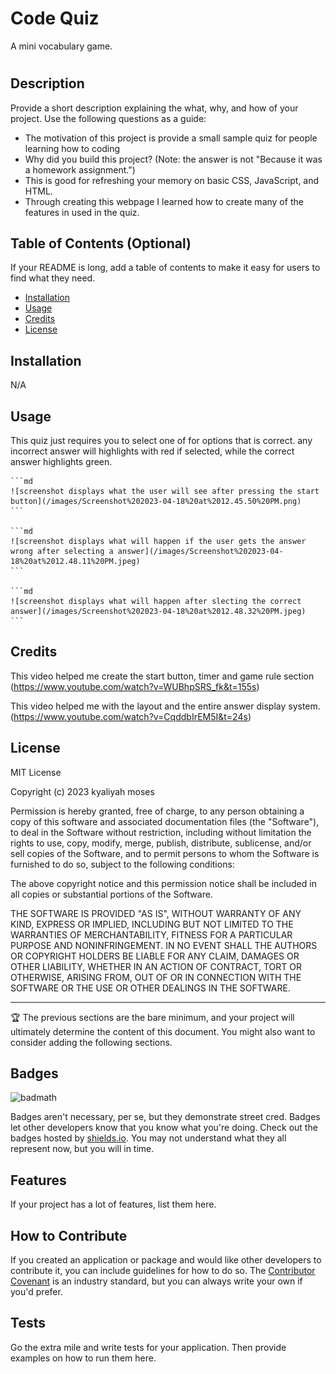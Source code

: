 # Code Quiz
A mini vocabulary game.
# <Your-Project-Title>

## Description

Provide a short description explaining the what, why, and how of your project. Use the following questions as a guide:

- The motivation of this project is provide a small sample quiz for people learning how to coding
- Why did you build this project? (Note: the answer is not "Because it was a homework assignment.")
- This is good for refreshing your memory on basic CSS, JavaScript, and HTML.
- Through creating this webpage I learned how to create many of the features in used in the quiz.

## Table of Contents (Optional)

If your README is long, add a table of contents to make it easy for users to find what they need.

- [Installation](#installation)
- [Usage](#usage)
- [Credits](#credits)
- [License](#license)

## Installation

N/A

## Usage

This quiz just requires you to select one of for options that is correct. any incorrect answer will highlights with red if selected, while the correct answer highlights green.

    ```md
    ![screenshot displays what the user will see after pressing the start button](/images/Screenshot%202023-04-18%20at%2012.45.50%20PM.png)
    ```

    ```md
    ![screenshot displays what will happen if the user gets the answer wrong after selecting a answer](/images/Screenshot%202023-04-18%20at%2012.48.11%20PM.jpeg)
    ```

    ```md
    ![screenshot displays what will happen after slecting the correct answer](/images/Screenshot%202023-04-18%20at%2012.48.32%20PM.jpeg)
    ```
    


## Credits
This video helped me create the start button, timer and game rule section
(https://www.youtube.com/watch?v=WUBhpSRS_fk&t=155s)

This video helped me with the layout and the entire answer display system.
(https://www.youtube.com/watch?v=CqddbIrEM5I&t=24s)



## License

MIT License

Copyright (c) 2023 kyaliyah moses

Permission is hereby granted, free of charge, to any person obtaining a copy
of this software and associated documentation files (the "Software"), to deal
in the Software without restriction, including without limitation the rights
to use, copy, modify, merge, publish, distribute, sublicense, and/or sell
copies of the Software, and to permit persons to whom the Software is
furnished to do so, subject to the following conditions:

The above copyright notice and this permission notice shall be included in all
copies or substantial portions of the Software.

THE SOFTWARE IS PROVIDED "AS IS", WITHOUT WARRANTY OF ANY KIND, EXPRESS OR
IMPLIED, INCLUDING BUT NOT LIMITED TO THE WARRANTIES OF MERCHANTABILITY,
FITNESS FOR A PARTICULAR PURPOSE AND NONINFRINGEMENT. IN NO EVENT SHALL THE
AUTHORS OR COPYRIGHT HOLDERS BE LIABLE FOR ANY CLAIM, DAMAGES OR OTHER
LIABILITY, WHETHER IN AN ACTION OF CONTRACT, TORT OR OTHERWISE, ARISING FROM,
OUT OF OR IN CONNECTION WITH THE SOFTWARE OR THE USE OR OTHER DEALINGS IN THE
SOFTWARE.

---

🏆 The previous sections are the bare minimum, and your project will ultimately determine the content of this document. You might also want to consider adding the following sections.

## Badges

![badmath](https://img.shields.io/github/languages/top/lernantino/badmath)

Badges aren't necessary, per se, but they demonstrate street cred. Badges let other developers know that you know what you're doing. Check out the badges hosted by [shields.io](https://shields.io/). You may not understand what they all represent now, but you will in time.

## Features

If your project has a lot of features, list them here.

## How to Contribute

If you created an application or package and would like other developers to contribute it, you can include guidelines for how to do so. The [Contributor Covenant](https://www.contributor-covenant.org/) is an industry standard, but you can always write your own if you'd prefer.

## Tests

Go the extra mile and write tests for your application. Then provide examples on how to run them here.